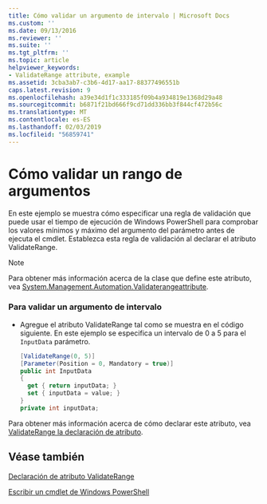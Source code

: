 ```yaml
---
title: Cómo validar un argumento de intervalo | Microsoft Docs
ms.custom: ''
ms.date: 09/13/2016
ms.reviewer: ''
ms.suite: ''
ms.tgt_pltfrm: ''
ms.topic: article
helpviewer_keywords:
- ValidateRange attribute, example
ms.assetid: 3cba3ab7-c3b6-4d17-aa17-88377496551b
caps.latest.revision: 9
ms.openlocfilehash: a39e34d1f1c333185f09b4a934819e1368d29a48
ms.sourcegitcommit: b6871f21bd666f9cd71dd336bb3f844cf472b56c
ms.translationtype: MT
ms.contentlocale: es-ES
ms.lasthandoff: 02/03/2019
ms.locfileid: "56859741"
---
```

# <a name="how-to-validate-an-argument-range"></a>Cómo validar un rango de argumentos

En este ejemplo se muestra cómo especificar una regla de validación que puede usar el tiempo de ejecución de Windows PowerShell para comprobar los valores mínimos y máximo del argumento del parámetro antes de ejecuta el cmdlet. Establezca esta regla de validación al declarar el atributo ValidateRange.

> [!NOTE]
> Para obtener más información acerca de la clase que define este atributo, vea [System.Management.Automation.Validaterangeattribute](/dotnet/api/System.Management.Automation.ValidateRangeAttribute).

### <a name="to-validate-an-argument-range"></a>Para validar un argumento de intervalo

- Agregue el atributo ValidateRange tal como se muestra en el código siguiente. En este ejemplo se especifica un intervalo de 0 a 5 para el `InputData` parámetro.

    ```csharp
    [ValidateRange(0, 5)]
    [Parameter(Position = 0, Mandatory = true)]
    public int InputData
    {
      get { return inputData; }
      set { inputData = value; }
    }
    private int inputData;
    ```

Para obtener más información acerca de cómo declarar este atributo, vea [ValidateRange la declaración de atributo](./validaterange-attribute-declaration.md).

## <a name="see-also"></a>Véase también

[Declaración de atributo ValidateRange](./validaterange-attribute-declaration.md)

[Escribir un cmdlet de Windows PowerShell](./writing-a-windows-powershell-cmdlet.md)
